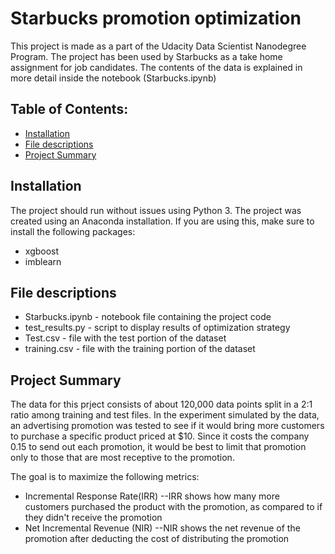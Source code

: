 # Starbucks promotion optimization
This project is made as a part of the Udacity Data Scientist Nanodegree Program. The project has been used by Starbucks as a take home assignment for job candidates. The contents of the data is explained in more detail inside the notebook (Starbucks.ipynb)

## Table of Contents:
- [Installation](#installation)
- [File descriptions](#file-descriptions)
- [Project Summary](#project-summary)

## Installation
The project should run without issues using Python 3. The project was created using an Anaconda installation. If you are using this, make sure to install the following packages:
- xgboost
- imblearn

## File descriptions
- Starbucks.ipynb - notebook file containing the project code
- test_results.py - script to display results of optimization strategy
- Test.csv - file with the test portion of the dataset
- training.csv - file with the training portion of the dataset

## Project Summary
The data for this prject consists of about 120,000 data points split in a 2:1 ratio among training and test files. In the experiment simulated by the data, an advertising promotion was tested to see if it would bring more customers to purchase a specific product priced at $10. Since it costs the company 0.15 to send out each promotion, it would be best to limit that promotion only to those that are most receptive to the promotion.

The goal is to maximize the following metrics:
- Incremental Response Rate(IRR)
--IRR shows how many more customers purchased the product with the promotion, as compared to if they didn't receive the promotion
- Net Incremental Revenue (NIR)
--NIR shows the net revenue of the promotion after deducting the cost of distributing the promotion
